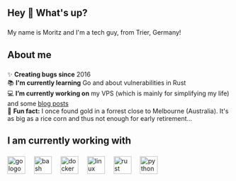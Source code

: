 ## Hey 👋 What's up?

###

My name is Moritz and I'm a tech guy, from Trier, Germany!

###

## About me

###

✨ **Creating bugs since** 2016<br>
📚 **I'm currently learning** Go and about vulnerabilities in Rust<br>
💻 **I’m currently working on** my VPS (which is mainly for simplifying my life) and some [blog posts](https://moritz-mander.de/)<br>
🎲 **Fun fact:** I once found gold in a forrest close to Melbourne (Australia). It's as big as a rice corn and thus not enough for early retirement...

###

## I am currently working with

###

<div align="left">
  <img src="https://skillicons.dev/icons?i=go" height="40" alt="go logo"  />
  <img width="12" />
  <img src="https://skillicons.dev/icons?i=bash" height="40" alt="bash logo"  />
  <img width="12" />
  <img src="https://skillicons.dev/icons?i=docker" height="40" alt="docker logo"  />
  <img width="12" />
  <img src="https://skillicons.dev/icons?i=linux" height="40" alt="linux logo"  />
  <img width="12" />
  <img src="https://skillicons.dev/icons?i=rust" height="40" alt="rust logo"  />
  <img width="12" />
  <img src="https://skillicons.dev/icons?i=py" height="40" alt="python logo"  />
</div>

###


<!--
## Hi there 👋
- 💻 I’m currently working on my VPS with different services (which mainly simplify my life) and some [blog posts](https://moritz-mander.de/)
- 🌱 I’m currently learning Go and about vulnerabilties in Rust
- ⚡ Fun fact: I once found gold in a forrest close to Melbourne (Australia). It's as big as a rice corn and thus not enough for early retirement.


**mitgitumgekippt/mitgitumgekippt** is a ✨ _special_ ✨ repository because its `README.md` (this file) appears on your GitHub profile.

Here are some ideas to get you started:

- 🔭 I’m currently working on ...
- 🌱 I’m currently learning ...
- 👯 I’m looking to collaborate on ...
- 🤔 I’m looking for help with ...
- 💬 Ask me about ...
- 📫 How to reach me: ...
- 😄 Pronouns: ...
- ⚡ Fun fact: ...
-->
